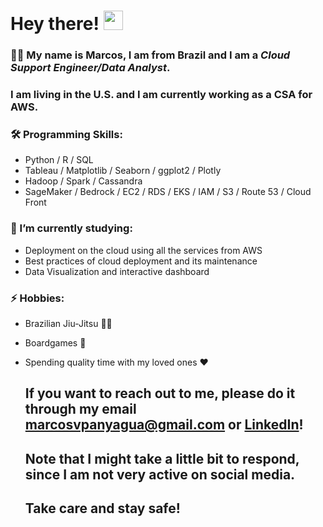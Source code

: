 # Hey there! <img src="https://media.giphy.com/media/hvRJCLFzcasrR4ia7z/giphy.gif" width="31px">


### 👨‍💻 My name is Marcos, I am from Brazil and I am a *Cloud Support Engineer/Data Analyst*.
### I am living in the U.S. and I am currently working as a CSA for AWS.



### 🛠️ Programming Skills:

- Python / R / SQL
- Tableau / Matplotlib / Seaborn / ggplot2 / Plotly
- Hadoop / Spark / Cassandra
- SageMaker / Bedrock / EC2 / RDS / EKS / IAM / S3 / Route 53 / Cloud Front

### 🌱 I’m currently studying:

- Deployment on the cloud using all the services from AWS
- Best practices of cloud deployment and its maintenance
- Data Visualization and interactive dashboard

### ⚡ Hobbies:

- Brazilian Jiu-Jitsu 🤼‍♂️
- Boardgames 🎲
- Spending quality time with my loved ones ❤️
  
  
  
  ## If you want to reach out to me, please do it through my email marcosvpanyagua@gmail.com or [**LinkedIn**](https://www.linkedin.com/in/marcosvpanyagua/)!
  ## Note that I might take a little bit to respond, since I am not very active on social media.
  ## Take care and stay safe!
  
<!--
**marcosvppfernandes/marcosvppfernandes** is a ✨ _special_ ✨ repository because its `README.md` (this file) appears on your GitHub profile.

Here are some ideas to get you started:

- 🔭 I’m currently working on ...
- 🌱 I’m currently learning ...
- 👯 I’m looking to collaborate on ...
- 🤔 I’m looking for help with ...
- 💬 Ask me about ...
- 📫 How to reach me: ...
- 😄 Pronouns: ...
- ⚡ Fun fact: ...
-->

